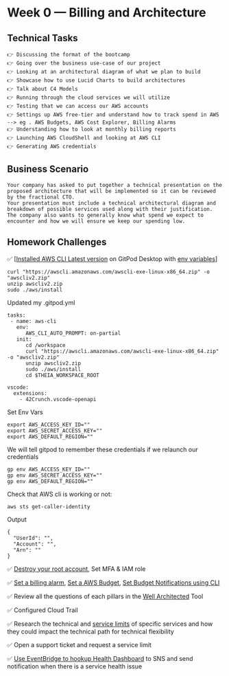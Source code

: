 # Week 0 — Billing and Architecture

## Technical Tasks
```
👉 Discussing the format of the bootcamp
👉 Going over the business use-case of our project
👉 Looking at an architectural diagram of what we plan to build
👉 Showcase how to use Lucid Charts to build architectures
👉 Talk about C4 Models
👉 Running through the cloud services we will utilize
👉 Testing that we can access our AWS accounts
👉 Settings up AWS free-tier and understand how to track spend in AWS --> eg . AWS Budgets, AWS Cost Explorer, Billing Alarms
👉 Understanding how to look at monthly billing reports
👉 Launching AWS CloudShell and looking at AWS CLI
👉 Generating AWS credentials
```

## Business Scenario
```
Your company has asked to put together a technical presentation on the proposed architecture that will be implemented so it can be reviewed by the fractional CTO.
Your presentation must include a technical architectural diagram and breakdown of possible services used along with their justification.
The company also wants to generally know what spend we expect to encounter and how we will ensure we keep our spending low.
```

## Homework Challenges

✅ [[Installed AWS CLI Latest version]((https://docs.aws.amazon.com/cli/latest/userguide/getting-started-install.html)) on GitPod Desktop with [env variables](https://docs.aws.amazon.com/cli/latest/userguide/cli-configure-envvars.html)]
   ```
   curl "https://awscli.amazonaws.com/awscli-exe-linux-x86_64.zip" -o "awscliv2.zip"
   unzip awscliv2.zip
   sudo ./aws/install
   ```

   Updated my .gitpod.yml
   ```
   tasks:
    - name: aws-cli
      env:
         AWS_CLI_AUTO_PROMPT: on-partial
      init:
         cd /workspace
         curl "https://awscli.amazonaws.com/awscli-exe-linux-x86_64.zip" -o "awscliv2.zip"
         unzip awscliv2.zip
         sudo ./aws/install
         cd $THEIA_WORKSPACE_ROOT

   vscode:
     extensions:
       - 42Crunch.vscode-openapi
   ```
   
   Set Env Vars
   ```
   export AWS_ACCESS_KEY_ID=""
   export AWS_SECRET_ACCESS_KEY=""
   export AWS_DEFAULT_REGION=""
  ```
  We will tell gitpod to remember these credentials if we relaunch our credentials
  ```
  gp env AWS_ACCESS_KEY_ID=""
  gp env AWS_SECRET_ACCESS_KEY=""
  gp env AWS_DEFAULT_REGION=""
  ```
  Check that AWS cli is working or not:
  ```
  aws sts get-caller-identity
  ```
  Output
  ```
  {
    "UserId": "",
    "Account": "",
    "Arn": ""
  }
  ```

✅ [Destroy your root account](https://docs.aws.amazon.com/IAM/latest/UserGuide/id_root-user.html#id_root-user_manage_delete-key), Set MFA & IAM role

✅ [Set a billing alarm](https://docs.aws.amazon.com/AmazonCloudWatch/latest/monitoring/monitor_estimated_charges_with_cloudwatch.html#turning_on_billing_metrics), [Set a AWS Budget](https://docs.aws.amazon.com/cost-management/latest/userguide/budgets-create.html), [Set Budget Notifications using CLI](https://docs.aws.amazon.com/cli/latest/reference/budgets/create-budget.html)


✅ Review all the questions of each pillars in the [Well Architected](https://aws.amazon.com/architecture/well-architected/) Tool 

✅ Configured Cloud Trail 

✅ Research the technical and [service limits](https://docs.aws.amazon.com/general/latest/gr/aws_service_limits.html) of specific services and how they could impact the technical path for technical flexibility

✅ Open a support ticket and request a service limit

✅ [Use EventBridge to hookup Health Dashboard](https://docs.aws.amazon.com/health/latest/ug/cloudwatch-events-health.html#creating-event-bridge-events-rule-for-aws-health) to SNS and send notification when there is a service health issue

